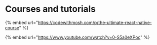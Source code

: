 # Courses and tutorials

{% embed url="https://codewithmosh.com/p/the-ultimate-react-native-course" %}

{% embed url="https://www.youtube.com/watch?v=0-S5a0eXPoc" %}
